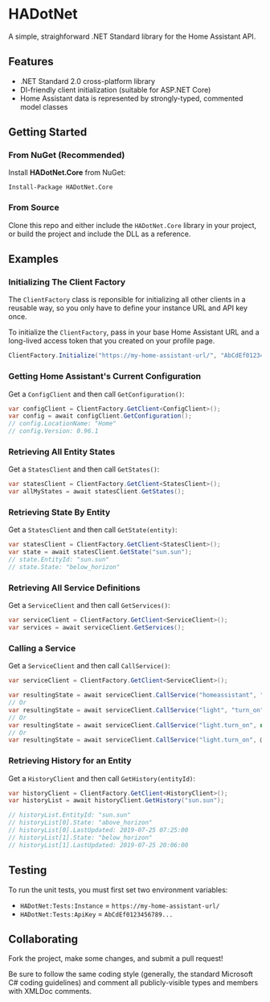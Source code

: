 ﻿# HADotNet

A simple, straighforward .NET Standard library for the Home Assistant API.

## Features

* .NET Standard 2.0 cross-platform library
* DI-friendly client initialization (suitable for ASP.NET Core)
* Home Assistant data is represented by strongly-typed, commented model classes

## Getting Started

### From NuGet (Recommended)

Install **HADotNet.Core** from NuGet:

`Install-Package HADotNet.Core`

### From Source

Clone this repo and either include the `HADotNet.Core` library in your project, 
or build the project and include the DLL as a reference.

## Examples

### Initializing The Client Factory

The `ClientFactory` class is reponsible for initializing all other clients in a 
reusable way, so you only have to define your instance URL and API key once.

To initialize the `ClientFactory`, pass in your base Home Assistant URL and a
long-lived access token that you created on your profile page.

```csharp
ClientFactory.Initialize("https://my-home-assistant-url/", "AbCdEf0123456789...");
```

### Getting Home Assistant's Current Configuration

Get a `ConfigClient` and then call `GetConfiguration()`:

```csharp
var configClient = ClientFactory.GetClient<ConfigClient>();
var config = await configClient.GetConfiguration();
// config.LocationName: "Home"
// config.Version: 0.96.1
```

### Retrieving All Entity States

Get a `StatesClient` and then call `GetStates()`:

```csharp
var statesClient = ClientFactory.GetClient<StatesClient>();
var allMyStates = await statesClient.GetStates();
```

### Retrieving State By Entity

Get a `StatesClient` and then call `GetState(entity)`:

```csharp
var statesClient = ClientFactory.GetClient<StatesClient>();
var state = await statesClient.GetState("sun.sun");
// state.EntityId: "sun.sun"
// state.State: "below_horizon"
```

### Retrieving All Service Definitions

Get a `ServiceClient` and then call `GetServices()`:

```csharp
var serviceClient = ClientFactory.GetClient<ServiceClient>();
var services = await serviceClient.GetServices();
```

### Calling a Service

Get a `ServiceClient` and then call `CallService()`:

```csharp
var serviceClient = ClientFactory.GetClient<ServiceClient>();

var resultingState = await serviceClient.CallService("homeassistant", "restart");
// Or
var resultingState = await serviceClient.CallService("light", "turn_on", new { entity_id = "light.my_light" });
// Or
var resultingState = await serviceClient.CallService("light.turn_on", new { entity_id = "light.my_light" });
// Or
var resultingState = await serviceClient.CallService("light.turn_on", @"{""entity_id"":""light.my_light""}");
```

### Retrieving History for an Entity

Get a `HistoryClient` and then call `GetHistory(entityId)`:

```csharp
var historyClient = ClientFactory.GetClient<HistoryClient>();
var historyList = await historyClient.GetHistory("sun.sun");

// historyList.EntityId: "sun.sun"
// historyList[0].State: "above_horizon"
// historyList[0].LastUpdated: 2019-07-25 07:25:00
// historyList[1].State: "below_horizon"
// historyList[1].LastUpdated: 2019-07-25 20:06:00
```

## Testing

To run the unit tests, you must first set two environment variables:

* `HADotNet:Tests:Instance` = `https://my-home-assistant-url/`
* `HADotNet:Tests:ApiKey` = `AbCdEf0123456789...`

## Collaborating

Fork the project, make some changes, and submit a pull request!

Be sure to follow the same coding style (generally, the standard Microsoft C# coding 
guidelines) and comment all publicly-visible types and members with XMLDoc comments.